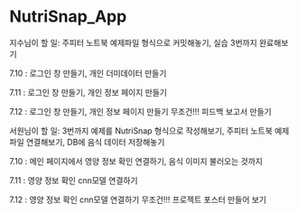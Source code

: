 # NutriSnap_App

지수님이 할 일: 주피터 노트북 예제파일 형식으로 커밋해놓기, 실습 3번까지 완료해보기

7.10 : 로그인 창 만들기, 개인 더미데이터 만들기

7.11 : 로그인 창 만들기, 개인 정보 페이지 만들기

7.12 : 로그인 창 만들기, 개인 정보 페이지 만들기 무조건!!!
피드백 보고서 만들기

서원님이 할 일: 3번까지 예제를 NutriSnap 형식으로 작성해보기, 주피터 노트북 예제파일 연결해보기, DB에 음식 데이터 저장해놓기

7.10 : 메인 페이지에서 영양 정보 확인 연결하기, 음식 이미지 불러오는 것까지

7.11 : 영양 정보 확인 cnn모델 연결하기

7.12 : 영양 정보 확인 cnn모델 연결하기 무조건!!!
프로젝트 포스터 만들어 보기
